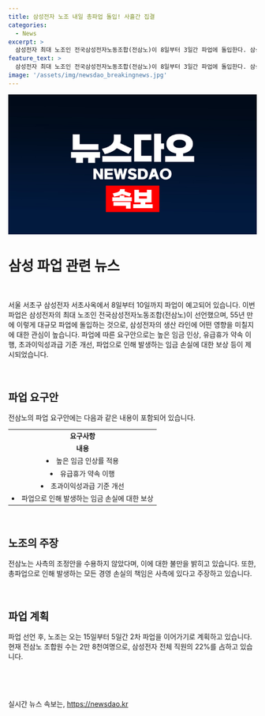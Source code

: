 ```yaml
---
title: 삼성전자 노조 내일 총파업 돌입! 사흘간 집결
categories:
  - News
excerpt: >
  삼성전자 최대 노조인 전국삼성전자노동조합(전삼노)이 8일부터 3일간 파업에 돌입한다. 삼성전자 창립 55년만에 첫 실질 파업으로, 반도체 등 생산에 영향 우려된다. 노사 협상 진전 없을 경우 15일부터 5일간 2차 파업 예고. 노조의 요구안으로는 높은 임금 인상, 유급휴가 약속 이행, 초과이익성과급 기준 개선 등이 있다. 현재 전삼노 조합원 수는 2만8천여명으로 전체 직원의 22% 수준이다.
feature_text: >
  삼성전자 최대 노조인 전국삼성전자노동조합(전삼노)이 8일부터 3일간 파업에 돌입한다. 삼성전자 창립 55년만에 첫 실질 파업으로, 반도체 등 생산에 영향 우려된다. 노사 협상 진전 없을 경우 15일부터 5일간 2차 파업 예고. 노조의 요구안으로는 높은 임금 인상, 유급휴가 약속 이행, 초과이익성과급 기준 개선 등이 있다. 현재 전삼노 조합원 수는 2만8천여명으로 전체 직원의 22% 수준이다.
image: '/assets/img/newsdao_breakingnews.jpg'
---
```


<p><img src="/assets/img/newsdao_breakingnews.jpg" alt="pcversion 속보" /></p>

<h1 data-ke-size="size32">삼성 파업 관련 뉴스</h1>

<p data-ke-size="size16">&nbsp;</p>

<p data-ke-size="size16">서울 서초구 삼성전자 서초사옥에서 8일부터 10일까지 파업이 예고되어 있습니다. 이번 파업은 삼성전자의 최대 노조인 전국삼성전자노동조합(전삼노)이 선언했으며, 55년 만에 이렇게 대규모 파업에 돌입하는 것으로, 삼성전자의 생산 라인에 어떤 영향을 미칠지에 대한 관심이 높습니다. 파업에 따른 요구안으로는 높은 임금 인상, 유급휴가 약속 이행, 초과이익성과급 기준 개선, 파업으로 인해 발생하는 임금 손실에 대한 보상 등이 제시되었습니다.</p>

<p data-ke-size="size16">&nbsp;</p>

<h2 data-ke-size="size26">파업 요구안</h2>

<p data-ke-size="size16">전삼노의 파업 요구안에는 다음과 같은 내용이 포함되어 있습니다.</p>

<table>
<tbody>
<tr>
<td style="text-align: center; height: 17px;"><b>요구사항</b></td>
</tr>
<tr>
<td style="text-align: center; height: 17px;"><b>내용</b></td>
</tr>
<tr>
<td style="text-align: center; height: 17px;"><li>높은 임금 인상률 적용</li></td>
</tr>
<tr>
<td style="text-align: center; height: 17px;"><li>유급휴가 약속 이행</li></td>
</tr>
<tr>
<td style="text-align: center; height: 17px;"><li>초과이익성과급 기준 개선</li></td>
</tr>
<tr>
<td style="text-align: center; height: 17px;"><li>파업으로 인해 발생하는 임금 손실에 대한 보상</li></td>
</tr>
</tbody>
</table>

<p data-ke-size="size16">&nbsp;</p>

<h2 data-ke-size="size26">노조의 주장</h2>

<p data-ke-size="size16">전삼노는 사측의 조정안을 수용하지 않았다며, 이에 대한 불만을 밝히고 있습니다. 또한, 총파업으로 인해 발생하는 모든 경영 손실의 책임은 사측에 있다고 주장하고 있습니다.</p>

<p data-ke-size="size16">&nbsp;</p>

<h2 data-ke-size="size26">파업 계획</h2>

<p data-ke-size="size16">파업 선언 후, 노조는 오는 15일부터 5일간 2차 파업을 이어가기로 계획하고 있습니다. 현재 전삼노 조합원 수는 2만 8천여명으로, 삼성전자 전체 직원의 22%를 占하고 있습니다.</p>

<p data-ke-size="size16">&nbsp;</p>

<p data-ke-size="size16">&nbsp;</p>
실시간 뉴스 속보는, <a href="https://newsdao.kr" rel="dofollow">https://newsdao.kr</a>


